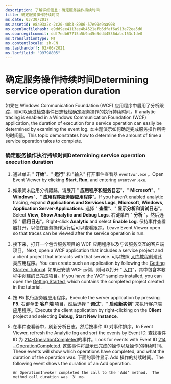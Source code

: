 ```yaml
---
description: 了解详细信息：确定服务操作持续时间
title: 确定服务操作持续时间
ms.date: 03/30/2017
ms.assetid: e8a93a2c-2c20-48b3-8986-57e90e9aa908
ms.openlocfilehash: e9dd9ee4113ee4b4521afb6dfaf6a913e72ea5d0
ms.sourcegitcommit: ddf7edb67715a5b9a45e3dd44536dabc153c1de0
ms.translationtype: MT
ms.contentlocale: zh-CN
ms.lasthandoff: 02/06/2021
ms.locfileid: "99798805"
---
```

# <a name="determining-service-operation-duration"></a><span data-ttu-id="2f085-103">确定服务操作持续时间</span><span class="sxs-lookup"><span data-stu-id="2f085-103">Determining service operation duration</span></span>

<span data-ttu-id="2f085-104">如果在 Windows Communication Foundation (WCF) 应用程序中启用了分析跟踪，则可以通过检查事件日志轻松确定服务操作的执行持续时间。</span><span class="sxs-lookup"><span data-stu-id="2f085-104">If analytic tracing is enabled in a Windows Communication Foundation (WCF) application, the duration of execution for a service operation can easily be determined by examining the event log.</span></span>  <span data-ttu-id="2f085-105">本主题演示如何确定完成服务操作所需的时间量。</span><span class="sxs-lookup"><span data-stu-id="2f085-105">This topic demonstrates how to determine the amount of time a service operation takes to complete.</span></span>  
  
### <a name="determining-service-operation-execution-duration"></a><span data-ttu-id="2f085-106">确定服务操作执行持续时间</span><span class="sxs-lookup"><span data-stu-id="2f085-106">Determining service operation execution duration</span></span>  
  
1. <span data-ttu-id="2f085-107">通过单击 " **开始**"、" **运行**" 和 "输入" 打开事件查看器 `eventvwr.exe` 。</span><span class="sxs-lookup"><span data-stu-id="2f085-107">Open Event Viewer by clicking **Start**, **Run**, and entering `eventvwr.exe`.</span></span>  
  
2. <span data-ttu-id="2f085-108">如果尚未启用分析跟踪，请展开 " **应用程序和服务日志**"、" **Microsoft**"、" **Windows**"、" **应用程序服务器应用程序**"。</span><span class="sxs-lookup"><span data-stu-id="2f085-108">If you haven’t enabled analytic tracing, expand **Applications and Services Logs**, **Microsoft**, **Windows**, **Application Server-Applications**.</span></span> <span data-ttu-id="2f085-109">选择 " **查看**"、" **显示分析和调试日志**"。</span><span class="sxs-lookup"><span data-stu-id="2f085-109">Select **View**, **Show Analytic and Debug Logs**.</span></span> <span data-ttu-id="2f085-110">右键单击 " **分析** "，然后选择 " **启用日志**"。</span><span class="sxs-lookup"><span data-stu-id="2f085-110">Right-click **Analytic** and select **Enable Log**.</span></span> <span data-ttu-id="2f085-111">保持事件查看器打开，以便在服务操作运行后可以查看跟踪。</span><span class="sxs-lookup"><span data-stu-id="2f085-111">Leave Event Viewer open so that traces can be viewed after the service operation is run.</span></span>  
  
3. <span data-ttu-id="2f085-112">接下来，打开一个包含服务项目的 WCF 应用程序以及与该服务交互的客户端项目。</span><span class="sxs-lookup"><span data-stu-id="2f085-112">Next, open a WCF application that includes a service project and a client project that interacts with that service.</span></span>  <span data-ttu-id="2f085-113">可以按照 [入门教程](../../getting-started-tutorial.md)创建此类应用程序。</span><span class="sxs-lookup"><span data-stu-id="2f085-113">You can create such an application by following the [Getting Started Tutorial](../../getting-started-tutorial.md).</span></span>  <span data-ttu-id="2f085-114">如果已安装 WCF 示例，则可以打开 " [入门](../../samples/getting-started-sample.md)"，其中包含本教程中创建的已完成项目。</span><span class="sxs-lookup"><span data-stu-id="2f085-114">If you have the WCF samples installed, you can open the [Getting Started](../../samples/getting-started-sample.md), which contains the completed project created in the tutorial.</span></span>  
  
4. <span data-ttu-id="2f085-115">按 **F5** 执行服务器应用程序。</span><span class="sxs-lookup"><span data-stu-id="2f085-115">Execute the server application by pressing **F5**.</span></span> <span data-ttu-id="2f085-116">右键单击 **客户端** 项目，然后选择 " **调试**"、" **启动新实例**" 来执行客户端应用程序。</span><span class="sxs-lookup"><span data-stu-id="2f085-116">Execute the client application by right-clicking on the **Client** project and selecting **Debug**, **Start New Instance**.</span></span>  
  
5. <span data-ttu-id="2f085-117">在事件查看器中，刷新分析日志，然后按事件 ID 对事件排序。</span><span class="sxs-lookup"><span data-stu-id="2f085-117">In Event Viewer, refresh the Analytic log and sort the events by Event ID.</span></span>  <span data-ttu-id="2f085-118">查找事件 ID 为 [214-OperationCompleted](214-operationcompleted.md)的事件。</span><span class="sxs-lookup"><span data-stu-id="2f085-118">Look for events with Event ID [214 - OperationCompleted](214-operationcompleted.md).</span></span>  <span data-ttu-id="2f085-119">这些事件将显示已完成的操作以及操作的持续时间。</span><span class="sxs-lookup"><span data-stu-id="2f085-119">These events will show which operations have completed, and what the duration of the operation was.</span></span>  <span data-ttu-id="2f085-120">下面的事件显示 Add 操作的持续时间。</span><span class="sxs-lookup"><span data-stu-id="2f085-120">The following event shows the duration of an Add operation.</span></span>  
  
    ```output  
    An OperationInvoker completed the call to the 'Add' method.  The method call duration was '3' ms.  
    ```
